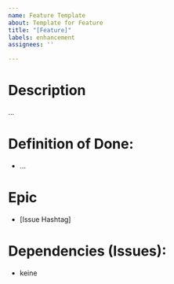 ```yaml
---
name: Feature Template
about: Template for Feature 
title: "[Feature]"
labels: enhancement
assignees: ''

---
```


# Description
...

# Definition of Done:
- ...

# Epic
- [Issue Hashtag]

# Dependencies (Issues):
- keine
